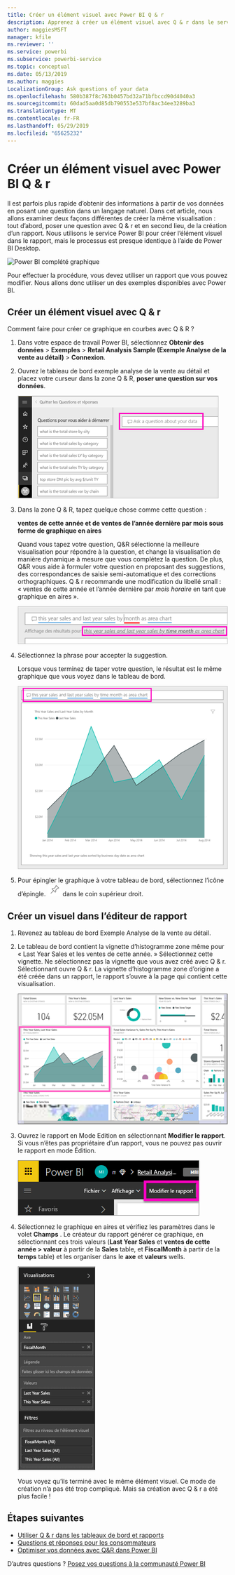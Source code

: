 ```yaml
---
title: Créer un élément visuel avec Power BI Q & r
description: Apprenez à créer un élément visuel avec Q & r dans le service Power BI à l’aide de l’exemple analyse de vente au détail
author: maggiesMSFT
manager: kfile
ms.reviewer: ''
ms.service: powerbi
ms.subservice: powerbi-service
ms.topic: conceptual
ms.date: 05/13/2019
ms.author: maggies
LocalizationGroup: Ask questions of your data
ms.openlocfilehash: 580b387f8c763b0457bd32a71bfbccd90d4040a3
ms.sourcegitcommit: 60dad5aa0d85db790553e537bf8ac34ee3289ba3
ms.translationtype: MT
ms.contentlocale: fr-FR
ms.lasthandoff: 05/29/2019
ms.locfileid: "65625232"
---
```

# <a name="create-a-visual-with-power-bi-qa"></a>Créer un élément visuel avec Power BI Q & r

Il est parfois plus rapide d’obtenir des informations à partir de vos données en posant une question dans un langage naturel.  Dans cet article, nous allons examiner deux façons différentes de créer la même visualisation : tout d’abord, poser une question avec Q & r et en second lieu, de la création d’un rapport. Nous utilisons le service Power BI pour créer l’élément visuel dans le rapport, mais le processus est presque identique à l’aide de Power BI Desktop.

![Power BI complété graphique](media/power-bi-visualization-introduction-to-q-and-a/power-bi-qna-create-visual.png)

Pour effectuer la procédure, vous devez utiliser un rapport que vous pouvez modifier. Nous allons donc utiliser un des exemples disponibles avec Power BI.

## <a name="create-a-visual-with-qa"></a>Créer un élément visuel avec Q & r

Comment faire pour créer ce graphique en courbes avec Q & R ?

1. Dans votre espace de travail Power BI, sélectionnez **Obtenir des données** \> **Exemples** \> **Retail Analysis Sample (Exemple Analyse de la vente au détail)**  > **Connexion**.

1. Ouvrez le tableau de bord exemple analyse de la vente au détail et placez votre curseur dans la zone Q & R, **poser une question sur vos données**.

    ![Placez le curseur dans la zone le Q & r](media/power-bi-visualization-introduction-to-q-and-a/power-bi-qna-cursor-in-qna-box.png)

2. Dans la zone Q & R, tapez quelque chose comme cette question :
   
    **ventes de cette année et de ventes de l’année dernière par mois sous forme de graphique en aires**
   
    Quand vous tapez votre question, Q&R sélectionne la meilleure visualisation pour répondre à la question, et change la visualisation de manière dynamique à mesure que vous complétez la question. De plus, Q&R vous aide à formuler votre question en proposant des suggestions, des correspondances de saisie semi-automatique et des corrections orthographiques. Q & r recommande une modification du libellé small : « ventes de cette année et l’année dernière par *mois horaire* en tant que graphique en aires ».  

    ![Q & r de formulation corrigé](media/power-bi-visualization-introduction-to-q-and-a/power-bi-qna-corrected-create-filled-chart.png)

4. Sélectionnez la phrase pour accepter la suggestion. 
   
   Lorsque vous terminez de taper votre question, le résultat est le même graphique que vous voyez dans le tableau de bord.
   
   ![Q & A rempli le graphique en aires](media/power-bi-visualization-introduction-to-q-and-a/power-bi-qna-create-filled-chart.png)

4. Pour épingler le graphique à votre tableau de bord, sélectionnez l’icône d’épingle. ![Icône Épingler](media/power-bi-visualization-introduction-to-q-and-a/pinnooutline.png) dans le coin supérieur droit.

## <a name="create-a-visual-in-the-report-editor"></a>Créer un visuel dans l’éditeur de rapport

1. Revenez au tableau de bord Exemple Analyse de la vente au détail.
   
2. Le tableau de bord contient la vignette d’histogramme zone même pour « Last Year Sales et les ventes de cette année. »  Sélectionnez cette vignette. Ne sélectionnez pas la vignette que vous avez créé avec Q & r. Sélectionnant ouvre Q & r. La vignette d’histogramme zone d’origine a été créée dans un rapport, le rapport s’ouvre à la page qui contient cette visualisation.

    ![Tableau de bord Exemple Analyse de la vente au détail](media/power-bi-visualization-introduction-to-q-and-a/power-bi-dashboard.png)

1. Ouvrez le rapport en Mode Edition en sélectionnant **Modifier le rapport**.  Si vous n’êtes pas propriétaire d’un rapport, vous ne pouvez pas ouvrir le rapport en mode Édition.
   
    ![Bouton Modifier le rapport](media/power-bi-visualization-introduction-to-q-and-a/power-bi-edit-report.png)
4. Sélectionnez le graphique en aires et vérifiez les paramètres dans le volet **Champs** .  Le créateur du rapport générer ce graphique, en sélectionnant ces trois valeurs (**Last Year Sales** et **ventes de cette année > valeur** à partir de la **Sales** table, et  **FiscalMonth** à partir de la **temps** table) et les organiser dans le **axe** et **valeurs** wells.
   
    ![volet Visualisations](media/power-bi-visualization-introduction-to-q-and-a/gnatutorial_3-new.png)

    Vous voyez qu’ils terminé avec le même élément visuel. Ce mode de création n’a pas été trop compliqué. Mais sa création avec Q & r a été plus facile !

## <a name="next-steps"></a>Étapes suivantes

- [Utiliser Q & r dans les tableaux de bord et rapports](power-bi-tutorial-q-and-a.md)  
- [Questions et réponses pour les consommateurs](consumer/end-user-q-and-a.md)
- [Optimiser vos données avec Q&R dans Power BI](service-prepare-data-for-q-and-a.md)

D’autres questions ? [Posez vos questions à la communauté Power BI](http://community.powerbi.com/)

